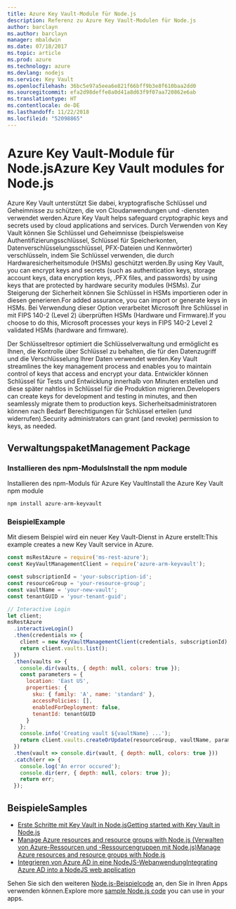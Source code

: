 ```yaml
---
title: Azure Key Vault-Module für Node.js
description: Referenz zu Azure Key Vault-Modulen für Node.js
author: barclayn
ms.author: barclayn
manager: mbaldwin
ms.date: 07/18/2017
ms.topic: article
ms.prod: azure
ms.technology: azure
ms.devlang: nodejs
ms.service: Key Vault
ms.openlocfilehash: 36bc5e97a5eea6e821f66bff9b3e8f610baa2dd0
ms.sourcegitcommit: efa2d98deffe8a0d41a8d63f9f07aa720862e6ab
ms.translationtype: HT
ms.contentlocale: de-DE
ms.lasthandoff: 11/22/2018
ms.locfileid: "52098865"
---
```

# <a name="azure-key-vault-modules-for-nodejs"></a><span data-ttu-id="8a6e4-103">Azure Key Vault-Module für Node.js</span><span class="sxs-lookup"><span data-stu-id="8a6e4-103">Azure Key Vault modules for Node.js</span></span>

<span data-ttu-id="8a6e4-104">Azure Key Vault unterstützt Sie dabei, kryptografische Schlüssel und Geheimnisse zu schützen, die von Cloudanwendungen und -diensten verwendet werden.</span><span class="sxs-lookup"><span data-stu-id="8a6e4-104">Azure Key Vault helps safeguard cryptographic keys and secrets used by cloud applications and services.</span></span> <span data-ttu-id="8a6e4-105">Durch Verwenden von Key Vault können Sie Schlüssel und Geheimnisse (beispielsweise Authentifizierungsschlüssel, Schlüssel für Speicherkonten, Datenverschlüsselungsschlüssel, PFX-Dateien und Kennwörter) verschlüsseln, indem Sie Schlüssel verwenden, die durch Hardwaresicherheitsmodule (HSMs) geschützt werden.</span><span class="sxs-lookup"><span data-stu-id="8a6e4-105">By using Key Vault, you can encrypt keys and secrets (such as authentication keys, storage account keys, data encryption keys, .PFX files, and passwords) by using keys that are protected by hardware security modules (HSMs).</span></span> <span data-ttu-id="8a6e4-106">Zur Steigerung der Sicherheit können Sie Schlüssel in HSMs importieren oder in diesen generieren.</span><span class="sxs-lookup"><span data-stu-id="8a6e4-106">For added assurance, you can import or generate keys in HSMs.</span></span> <span data-ttu-id="8a6e4-107">Bei Verwendung dieser Option verarbeitet Microsoft Ihre Schlüssel in mit FIPS 140-2 (Level 2) überprüften HSMs (Hardware und Firmware).</span><span class="sxs-lookup"><span data-stu-id="8a6e4-107">If you choose to do this, Microsoft processes your keys in FIPS 140-2 Level 2 validated HSMs (hardware and firmware).</span></span>

<span data-ttu-id="8a6e4-108">Der Schlüsseltresor optimiert die Schlüsselverwaltung und ermöglicht es Ihnen, die Kontrolle über Schlüssel zu behalten, die für den Datenzugriff und die Verschlüsselung Ihrer Daten verwendet werden.</span><span class="sxs-lookup"><span data-stu-id="8a6e4-108">Key Vault streamlines the key management process and enables you to maintain control of keys that access and encrypt your data.</span></span> <span data-ttu-id="8a6e4-109">Entwickler können Schlüssel für Tests und Entwicklung innerhalb von Minuten erstellen und diese später nahtlos in Schlüssel für die Produktion migrieren.</span><span class="sxs-lookup"><span data-stu-id="8a6e4-109">Developers can create keys for development and testing in minutes, and then seamlessly migrate them to production keys.</span></span> <span data-ttu-id="8a6e4-110">Sicherheitsadministratoren können nach Bedarf Berechtigungen für Schlüssel erteilen (und widerrufen).</span><span class="sxs-lookup"><span data-stu-id="8a6e4-110">Security administrators can grant (and revoke) permission to keys, as needed.</span></span>

## <a name="management-package"></a><span data-ttu-id="8a6e4-111">Verwaltungspaket</span><span class="sxs-lookup"><span data-stu-id="8a6e4-111">Management Package</span></span>

### <a name="install-the-npm-module"></a><span data-ttu-id="8a6e4-112">Installieren des npm-Moduls</span><span class="sxs-lookup"><span data-stu-id="8a6e4-112">Install the npm module</span></span> 

<span data-ttu-id="8a6e4-113">Installieren des npm-Moduls für Azure Key Vault</span><span class="sxs-lookup"><span data-stu-id="8a6e4-113">Install the Azure Key Vault npm module</span></span>

```bash
npm install azure-arm-keyvault
```

### <a name="example"></a><span data-ttu-id="8a6e4-114">Beispiel</span><span class="sxs-lookup"><span data-stu-id="8a6e4-114">Example</span></span>

<span data-ttu-id="8a6e4-115">Mit diesem Beispiel wird ein neuer Key Vault-Dienst in Azure erstellt:</span><span class="sxs-lookup"><span data-stu-id="8a6e4-115">This example creates a new Key Vault service in Azure.</span></span>

```javascript
const msRestAzure = require('ms-rest-azure');
const KeyVaultManagementClient = require('azure-arm-keyvault');

const subscriptionId = 'your-subscription-id';
const resourceGroup = 'your-resource-group';
const vaultName = 'your-new-vault';
const tenantGUID = 'your-tenant-guid';

// Interactive Login
let client;
msRestAzure
  .interactiveLogin()
  .then(credentials => {
    client = new KeyVaultManagementClient(credentials, subscriptionId);
    return client.vaults.list();
  })
  .then(vaults => {
    console.dir(vaults, { depth: null, colors: true });
    const parameters = {
      location: 'East US',
      properties: {
        sku: { family: 'A', name: 'standard' },
        accessPolicies: [],
        enabledForDeployment: false,
        tenantId: tenantGUID
      }
    };
    console.info('Creating vault ${vaultName} ...');
    return client.vaults.createOrUpdate(resourceGroup, vaultName, parameters);
  })
  .then(vault => console.dir(vault, { depth: null, colors: true }))
  .catch(err => {
    console.log('An error occured');
    console.dir(err, { depth: null, colors: true });
    return err;
  });
```

## <a name="samples"></a><span data-ttu-id="8a6e4-116">Beispiele</span><span class="sxs-lookup"><span data-stu-id="8a6e4-116">Samples</span></span>

- [<span data-ttu-id="8a6e4-117">Erste Schritte mit Key Vault in Node.js</span><span class="sxs-lookup"><span data-stu-id="8a6e4-117">Getting started with Key Vault in Node.js</span></span>](https://azure.microsoft.com/resources/samples/key-vault-node-getting-started/)
- [<span data-ttu-id="8a6e4-118">Manage Azure resources and resource groups with Node.js (Verwalten von Azure-Ressourcen und -Ressourcengruppen mit Node.js)</span><span class="sxs-lookup"><span data-stu-id="8a6e4-118">Manage Azure resources and resource groups with Node.js</span></span>](https://azure.microsoft.com/resources/samples/resource-manager-node-resources-and-groups/) 
- [<span data-ttu-id="8a6e4-119">Integrieren von Azure AD in eine NodeJS-Webanwendung</span><span class="sxs-lookup"><span data-stu-id="8a6e4-119">Integrating Azure AD into a NodeJS web application</span></span>](https://azure.microsoft.com/resources/samples/active-directory-node-webapp-openidconnect/) 

<span data-ttu-id="8a6e4-120">Sehen Sie sich den weiteren [Node.js-Beispielcode](https://azure.microsoft.com/resources/samples/?platform=nodejs) an, den Sie in Ihren Apps verwenden können.</span><span class="sxs-lookup"><span data-stu-id="8a6e4-120">Explore more [sample Node.js code](https://azure.microsoft.com/resources/samples/?platform=nodejs) you can use in your apps.</span></span>
